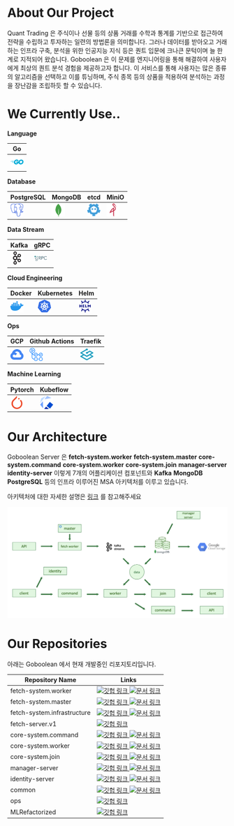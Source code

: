 # About Our Project

Quant Trading 은 주식이나 선물 등의 상품 거래를 수학과 통계를 기반으로 접근하여 전략을 수립하고 투자하는 일련의 방법론을 의미합니다. 그러나 데이터를 받아오고 거래하는 인프라 구축, 분석을 위한 인공지능 지식 등은 퀀트 입문에 크나큰 문턱이며 늘 한계로 지적되어 왔습니다. Goboolean 은 이 문제를 엔지니어링을 통해 해결하여 사용자에게 최상의 퀀트 분석 경험을 제공하고자 합니다. 이 서비스를 통해 사용자는 많은 종류의 알고리즘을 선택하고 이를 튜닝하며, 주식 종목 등의 상품을 적용하여 분석하는 과정을 장난감을 조립하듯 할 수 있습니다.



# We Currently Use..

**Language**

| Go |
| -- |
| <img src="https://raw.githubusercontent.com/Goboolean/.github/main/asset/icon/go.svg" alt="Go" width="30px"> |


**Database**

| PostgreSQL | MongoDB | etcd | MiniO |
| -----------| ------- | ---- | ----- |
| <img src="https://raw.githubusercontent.com/Goboolean/.github/main/asset/icon/postgresql.svg" width="30px"> | <img src="https://raw.githubusercontent.com/Goboolean/.github/main/asset/icon/mongodb.svg" width="30px"> | <img src="https://raw.githubusercontent.com/Goboolean/.github/main/asset/icon/etcd.svg" width="30px"> | <img src="https://raw.githubusercontent.com/Goboolean/.github/main/asset/icon/minio.svg" width="30px"> | 


**Data Stream**

| Kafka | gRPC | 
| ----- | ---- |
| <img src="https://raw.githubusercontent.com/Goboolean/.github/main/asset/icon/apachekafka.svg" width="30px"> | <img src="https://raw.githubusercontent.com/Goboolean/.github/main/asset/icon/grpc.svg" width="30px"> |


**Cloud Engineering**

| Docker | Kubernetes | Helm |
| ------ | ---------- | ---  |
| <img src="https://raw.githubusercontent.com/Goboolean/.github/main/asset/icon/docker.svg" width="30px"> | <img src="https://raw.githubusercontent.com/Goboolean/.github/main/asset/icon/kubernetes.svg" width="30px"> | <img src="https://raw.githubusercontent.com/Goboolean/.github/main/asset/icon/helm.svg" width="30px"> |


**Ops**

| GCP | Github Actions | Traefik |
| --- | -------------- | ------- |
| <img src="https://raw.githubusercontent.com/Goboolean/.github/main/asset/icon/googlecloud.svg" width="30px"> | <img src="https://raw.githubusercontent.com/Goboolean/.github/main/asset/icon/githubactions.svg" width="30px"> | <img src="https://raw.githubusercontent.com/Goboolean/.github/main/asset/icon/traefikproxy.svg" width="30px"> |


**Machine Learning**

| Pytorch | Kubeflow |
| ------- | -------- |
| <img src="https://raw.githubusercontent.com/Goboolean/.github/main/asset/icon/pytorch.svg" width="30px"> | <img src="https://raw.githubusercontent.com/Goboolean/.github/main/asset/icon/kubeflow.svg" width="30px"> |



# Our Architecture

Goboolean Server 은 **fetch-system.worker** **fetch-system.master** **core-system.command** **core-system.worker** **core-system.join** **manager-server** **identity-server** 이렇게 7개의 어플리케이션 컴포넌트와 **Kafka** **MongoDB** **PostgreSQL** 등의 인프라 이루어진 MSA 아키텍처를 이루고 있습니다.

아키텍처에 대한 자세한 설명은 [링크](https://github.com/Goboolean/.github/tree/main/docs/architecture/full-system) 를 참고해주세요


<img src="https://raw.githubusercontent.com/Goboolean/.github/main/asset/diagram/full-system.png" alt="full-diagram" > 


# Our Repositories

아래는 Goboolean 에서 현재 개발중인 리포지토리입니다.

| Repository Name   | Links | 
| ------------------- | --- |
| fetch-system.worker | <a href="https://github.com/Goboolean/fetch-system.worker"> <img src="https://cdn-icons-png.flaticon.com/512/733/733609.png" alt="깃헙 링크" height="20"/> </a>  <a href="https://github.com/Goboolean/.github/tree/main/docs/repositories/fetch-system.worker"> <img src="https://cdn-icons-png.flaticon.com/512/2991/2991112.png" alt="문서 링크" width="20"/> </a> |
| fetch-system.master | <a href="https://github.com/Goboolean/fetch-system.master"> <img src="https://cdn-icons-png.flaticon.com/512/733/733609.png" alt="깃헙 링크" width="20"/> </a>  <a href="https://github.com/Goboolean/.github/tree/main/docs/repositories/fetch-system.master"> <img src="https://cdn-icons-png.flaticon.com/512/2991/2991112.png" alt="문서 링크" width="20"/> </a> |
| fetch-system.infrastructure | <a href="https://github.com/Goboolean/fetch-system.infrastructure"> <img src="https://cdn-icons-png.flaticon.com/512/733/733609.png" alt="깃헙 링크" width="20"/> </a> <a href="https://github.com/Goboolean/.github/tree/main/docs/repositories/fetch-system.infrastructure"> <img src="https://cdn-icons-png.flaticon.com/512/2991/2991112.png" alt="문서 링크" width="20"/> </a> |
| fetch-server.v1 | <a href="https://github.com/Goboolean/fetch-server.v1"> <img src="https://cdn-icons-png.flaticon.com/512/733/733609.png" alt="깃헙 링크" width="20"/> </a> |
| core-system.command | <a href="https://github.com/Goboolean/core-system.command"> <img src="https://cdn-icons-png.flaticon.com/512/733/733609.png" alt="깃헙 링크" width="20"/> </a>  <a href="https://github.com/Goboolean/.github/tree/main/docs/repositories/core-system.command"> <img src="https://cdn-icons-png.flaticon.com/512/2991/2991112.png" alt="문서 링크" width="20"/> </a> |
| core-system.worker  | <a href="https://github.com/Goboolean/core-system.worker"> <img src="https://cdn-icons-png.flaticon.com/512/733/733609.png" alt="깃헙 링크" width="20"/> </a>  <a href="https://github.com/Goboolean/.github/tree/main/docs/repositories/core-system.worker"> <img src="https://cdn-icons-png.flaticon.com/512/2991/2991112.png" alt="문서 링크" width="20"/> </a> |
| core-system.join    | <a href="https://github.com/Goboolean/core-system.worker"> <img src="https://cdn-icons-png.flaticon.com/512/733/733609.png" alt="깃헙 링크" width="20"/> </a>  <a href="https://github.com/Goboolean/.github/tree/main/docs/repositories/core-system.join"> <img src="https://cdn-icons-png.flaticon.com/512/2991/2991112.png" alt="문서 링크" width="20"/> </a> |
| manager-server  | <a href="https://github.com/Goboolean/manager-server"> <img src="https://cdn-icons-png.flaticon.com/512/733/733609.png" alt="깃헙 링크" width="20"/> </a>  <a href="https://github.com/Goboolean/.github/tree/main/docs/repositories/manager-server"> <img src="https://cdn-icons-png.flaticon.com/512/2991/2991112.png" alt="문서 링크" width="20"/> </a> |
| identity-server | <a href="https://github.com/Goboolean/identity-server"> <img src="https://cdn-icons-png.flaticon.com/512/733/733609.png" alt="깃헙 링크" width="20"/> </a>  <a href="https://github.com/Goboolean/.github/tree/main/docs/repositories/identity-server"> <img src="https://cdn-icons-png.flaticon.com/512/2991/2991112.png" alt="문서 링크" width="20"/> </a> |
| common | <a href="https://github.com/Goboolean/common"> <img src="https://cdn-icons-png.flaticon.com/512/733/733609.png" alt="깃헙 링크" width="20"/> </a>  <a href="https://github.com/Goboolean/.github/tree/main/docs/repositories/common"> <img src="https://cdn-icons-png.flaticon.com/512/2991/2991112.png" alt="문서 링크" width="20"/> </a> |
| ops    | <a href="https://github.com/Goboolean/ops"> <img src="https://cdn-icons-png.flaticon.com/512/733/733609.png" alt="깃헙 링크" width="20"/> </a>  |
| MLRefactorized | <a href="https://github.com/Goboolean/MLRefactorized"> <img src="https://cdn-icons-png.flaticon.com/512/733/733609.png" alt="깃헙 링크" width="20"/> </a> |